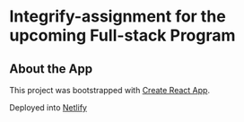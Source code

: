 # Integrify-assignment for the upcoming Full-stack Program

## About the App

This project was bootstrapped with [Create React App](https://github.com/facebook/create-react-app).

Deployed into [Netlify](https://www.netlify.com/)
